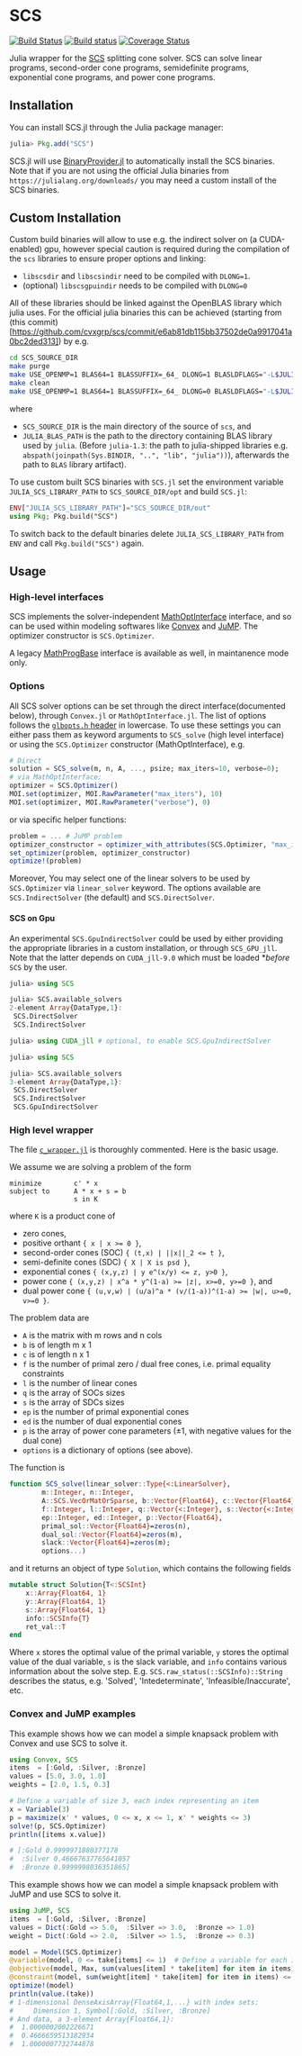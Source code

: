 # SCS

[![Build Status](https://travis-ci.org/jump-dev/SCS.jl.svg?branch=master)](https://travis-ci.org/jump-dev/SCS.jl)
[![Build status](https://ci.appveyor.com/api/projects/status/yb4yfg4oryw7yten/branch/master?svg=true)](https://ci.appveyor.com/project/mlubin/scs-jl/branch/master)
[![Coverage Status](https://coveralls.io/repos/jump-dev/SCS.jl/badge.svg?branch=master)](https://coveralls.io/r/jump-dev/SCS.jl?branch=master)

Julia wrapper for the [SCS](https://github.com/cvxgrp/scs) splitting cone
solver. SCS can solve linear programs, second-order cone programs, semidefinite
programs, exponential cone programs, and power cone programs.

## Installation

You can install SCS.jl through the Julia package manager:
```julia
julia> Pkg.add("SCS")
```

SCS.jl will use [BinaryProvider.jl](https://github.com/JuliaPackaging/BinaryProvider.jl) to automatically install the SCS binaries. Note that if you are not using the official Julia binaries from `https://julialang.org/downloads/` you may need a custom install of the SCS binaries.

## Custom Installation

Custom build binaries will allow to use e.g. the indirect solver on (a CUDA-enabled) gpu,
however special caution is required during the compilation of the `scs` libraries to ensure proper options and linking:

  * `libscsdir` and `libscsindir` need to be compiled with `DLONG=1`.
  * (optional) `libscsgpuindir` needs to be compiled with `DLONG=0`

All of these libraries should be linked against the OpenBLAS library which julia uses.
For the official julia binaries this can be achieved (starting from (this commit)[https://github.com/cvxgrp/scs/commit/e6ab81db115bb37502de0a9917041a0bc2ded313]) by e.g.

```bash
cd SCS_SOURCE_DIR
make purge
make USE_OPENMP=1 BLAS64=1 BLASSUFFIX=_64_ DLONG=1 BLASLDFLAGS="-L$JULIA_BLAS_PATH -lopenblas64_" out/libscsdir.so out/libscsindir.so
make clean
make USE_OPENMP=1 BLAS64=1 BLASSUFFIX=_64_ DLONG=0 BLASLDFLAGS="-L$JULIA_BLAS_PATH -lopenblas64_" out/libscsgpuindir.so
```
where
 * `SCS_SOURCE_DIR` is the main directory of the source of `scs`, and
 * `JULIA_BLAS_PATH` is the path to the directory containing BLAS library used by `julia`.
(Before `julia-1.3`: the path to julia-shipped libraries e.g. `abspath(joinpath(Sys.BINDIR, "..", "lib", "julia"))`), afterwards the path to `BLAS` library artifact).

To use custom built SCS binaries with `SCS.jl` set the environment variable
`JULIA_SCS_LIBRARY_PATH` to `SCS_SOURCE_DIR/opt` and build `SCS.jl`:
```julia
ENV["JULIA_SCS_LIBRARY_PATH"]="SCS_SOURCE_DIR/out"
using Pkg; Pkg.build("SCS")
```

To switch back to the default binaries delete `JULIA_SCS_LIBRARY_PATH` from `ENV` and call `Pkg.build("SCS")` again.

## Usage

### High-level interfaces
SCS implements the solver-independent [MathOptInterface](https://github.com/jump-dev/MathOptInterface.jl) interface, and so can be used within modeling softwares like [Convex](https://github.com/JuliaOpt/Convex.jl) and [JuMP](https://github.com/jump-dev/JuMP.jl). The optimizer constructor is `SCS.Optimizer`.

A legacy [MathProgBase](https://github.com/JuliaOpt/MathProgBase.jl) interface is available as well, in maintanence mode only.

### Options
All SCS solver options can be set through the direct interface(documented below), through `Convex.jl` or `MathOptInterface.jl`.
The list of options follows the [`glbopts.h` header](https://github.com/cvxgrp/scs/blob/0fd7ea85e8b0d878cacf5b1dbce557b330422ff7/include/glbopts.h#L30) in lowercase.
To use these settings you can either pass them as keyword arguments to `SCS_solve` (high level interface) or using the `SCS.Optimizer` constructor (MathOptInterface), e.g.
```julia
# Direct
solution = SCS_solve(m, n, A, ..., psize; max_iters=10, verbose=0);
# via MathOptInterface:
optimizer = SCS.Optimizer()
MOI.set(optimizer, MOI.RawParameter("max_iters"), 10)
MOI.set(optimizer, MOI.RawParameter("verbose"), 0)
```
or via specific helper functions:
```julia
problem = ... # JuMP problem
optimizer_constructor = optimizer_with_attributes(SCS.Optimizer, "max_iters" => 10, "verbose" => 0)
set_optimizer(problem, optimizer_constructor)
optimize!(problem)
```

Moreover, You may select one of the linear solvers to be used by `SCS.Optimizer` via `linear_solver` keyword.
The options available are `SCS.IndirectSolver` (the default) and `SCS.DirectSolver`.

#### SCS on Gpu
An experimental `SCS.GpuIndirectSolver` could be used by either providing the appropriate libraries in a custom installation, or through `SCS_GPU_jll`.
Note that the latter depends on `CUDA_jll-9.0` which must be loaded **before* `SCS` by the user.

```julia
julia> using SCS

julia> SCS.available_solvers
2-element Array{DataType,1}:
 SCS.DirectSolver
 SCS.IndirectSolver
```

```julia
julia> using CUDA_jll # optional, to enable SCS.GpuIndirectSolver

julia> using SCS

julia> SCS.available_solvers
3-element Array{DataType,1}:
 SCS.DirectSolver
 SCS.IndirectSolver
 SCS.GpuIndirectSolver

```

### High level wrapper

The file [`c_wrapper.jl`](https://github.com/jump-dev/SCS.jl/blob/master/src/c_wrapper.jl) is thoroughly commented. Here is the basic usage.

We assume we are solving a problem of the form
```
minimize        c' * x
subject to      A * x + s = b
                s in K
```
where `K` is a product cone of

- zero cones,
- positive orthant `{ x | x >= 0 }`,
- second-order cones (SOC) `{ (t,x) | ||x||_2 <= t }`,
- semi-definite cones (SDC) `{ X | X is psd }`,
- exponential cones `{ (x,y,z) | y e^(x/y) <= z, y>0 }`,
- power cone `{ (x,y,z) | x^a * y^(1-a) >= |z|, x>=0, y>=0 }`, and
- dual power cone `{ (u,v,w) | (u/a)^a * (v/(1-a))^(1-a) >= |w|, u>=0, v>=0 }`.

The problem data are

- `A` is the matrix with m rows and n cols
- `b` is of length m x 1
- `c` is of length n x 1
- `f` is the number of primal zero / dual free cones, i.e. primal equality constraints
- `l` is the number of linear cones
- `q` is the array of SOCs sizes
- `s` is the array of SDCs sizes
- `ep` is the number of primal exponential cones
- `ed` is the number of dual exponential cones
- `p` is the array of power cone parameters (±1, with negative values for the dual cone)
- `options` is a dictionary of options (see above).

The function is

```julia
function SCS_solve(linear_solver::Type{<:LinearSolver},
        m::Integer, n::Integer,
        A::SCS.VecOrMatOrSparse, b::Vector{Float64}, c::Vector{Float64},
        f::Integer, l::Integer, q::Vector{<:Integer}, s::Vector{<:Integer},
        ep::Integer, ed::Integer, p::Vector{Float64},
        primal_sol::Vector{Float64}=zeros(n),
        dual_sol::Vector{Float64}=zeros(m),
        slack::Vector{Float64}=zeros(m);
        options...)
```

and it returns an object of type `Solution`, which contains the following fields

```julia
mutable struct Solution{T<:SCSInt}
    x::Array{Float64, 1}
    y::Array{Float64, 1}
    s::Array{Float64, 1}
    info::SCSInfo{T}
    ret_val::T
end
```

Where `x` stores the optimal value of the primal variable, `y` stores the optimal value of the dual variable, `s` is the slack variable, and `info` contains various information about the solve step.
E.g. `SCS.raw_status(::SCSInfo)::String` describes the status, e.g. 'Solved', 'Intedeterminate', 'Infeasible/Inaccurate', etc.

### Convex and JuMP examples
This example shows how we can model a simple knapsack problem with Convex and use SCS to solve it.
```julia
using Convex, SCS
items  = [:Gold, :Silver, :Bronze]
values = [5.0, 3.0, 1.0]
weights = [2.0, 1.5, 0.3]

# Define a variable of size 3, each index representing an item
x = Variable(3)
p = maximize(x' * values, 0 <= x, x <= 1, x' * weights <= 3)
solve!(p, SCS.Optimizer)
println([items x.value])

# [:Gold 0.9999971880377178
#  :Silver 0.46667637765641057
#  :Bronze 0.9999998036351865]
```

This example shows how we can model a simple knapsack problem with JuMP and use SCS to solve it.
```julia
using JuMP, SCS
items  = [:Gold, :Silver, :Bronze]
values = Dict(:Gold => 5.0,  :Silver => 3.0,  :Bronze => 1.0)
weight = Dict(:Gold => 2.0,  :Silver => 1.5,  :Bronze => 0.3)

model = Model(SCS.Optimizer)
@variable(model, 0 <= take[items] <= 1)  # Define a variable for each item
@objective(model, Max, sum(values[item] * take[item] for item in items))
@constraint(model, sum(weight[item] * take[item] for item in items) <= 3)
optimize!(model)
println(value.(take))
# 1-dimensional DenseAxisArray{Float64,1,...} with index sets:
#     Dimension 1, Symbol[:Gold, :Silver, :Bronze]
# And data, a 3-element Array{Float64,1}:
#  1.0000002002226671
#  0.4666659513182934
#  1.0000007732744878

```
